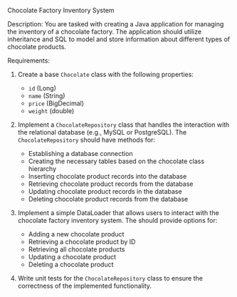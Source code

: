Chocolate Factory Inventory System

Description:
You are tasked with creating a Java application for managing the inventory of a chocolate factory. The application should utilize inheritance and SQL to model and store information about different types of chocolate products.

Requirements:
1. Create a base `Chocolate` class with the following properties:
   - `id` (Long)
   - `name` (String)
   - `price` (BigDecimal)
   - `weight` (double)

2. Implement a `ChocolateRepository` class that handles the interaction with the relational database (e.g., MySQL or PostgreSQL). The `ChocolateRepository` should have methods for:
   - Establishing a database connection
   - Creating the necessary tables based on the chocolate class hierarchy
   - Inserting chocolate product records into the database
   - Retrieving chocolate product records from the database
   - Updating chocolate product records in the database
   - Deleting chocolate product records from the database

3. Implement a simple DataLoader that allows users to interact with the chocolate factory inventory system. The  should provide options for:
   - Adding a new chocolate product
   - Retrieving a chocolate product by ID
   - Retrieving all chocolate products
   - Updating a chocolate product
   - Deleting a chocolate product



4. Write unit tests for the `ChocolateRepository` class to ensure the correctness of the implemented functionality.





